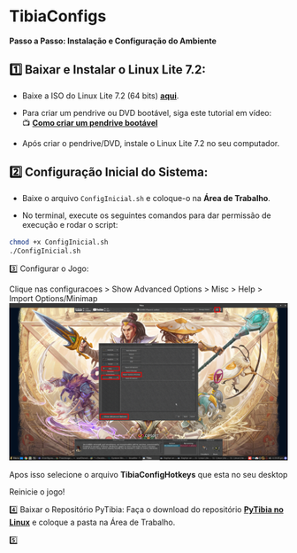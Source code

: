 # TibiaConfigs

**Passo a Passo: Instalação e Configuração do Ambiente**

## :one: **Baixar e Instalar o Linux Lite 7.2:**

- Baixe a ISO do Linux Lite 7.2 (64 bits) [**aqui**](https://mirror.accum.se/mirror/linuxliteos.com/isos/7.2/linux-lite-7.2-64bit.iso).

- Para criar um pendrive ou DVD bootável, siga este tutorial em vídeo:  
  :tv: [**Como criar um pendrive bootável**](https://www.youtube.com/watch?v=gXorVu1_B2A)

- Após criar o pendrive/DVD, instale o Linux Lite 7.2 no seu computador.

## :two: **Configuração Inicial do Sistema:**

- Baixe o arquivo `ConfigInicial.sh` e coloque-o na **Área de Trabalho**.

- No terminal, execute os seguintes comandos para dar permissão de execução e rodar o script:

```bash
chmod +x ConfigInicial.sh
./ConfigInicial.sh
```

:three: Configurar o Jogo:

Clique nas configuracoes > Show Advanced Options > Misc > Help > Import Options/Minimap
![Tibia](images/img.png)

Apos isso selecione o arquivo **TibiaConfigHotkeys** que esta no seu desktop

Reinicie o jogo!

:four: Baixar o Repositório PyTibia:
Faça o download do repositório [**PyTibia no Linux**](https://github.com/lucasmonstrox/pytibia-no-linux) e coloque a pasta na Área de Trabalho.

:five: 


